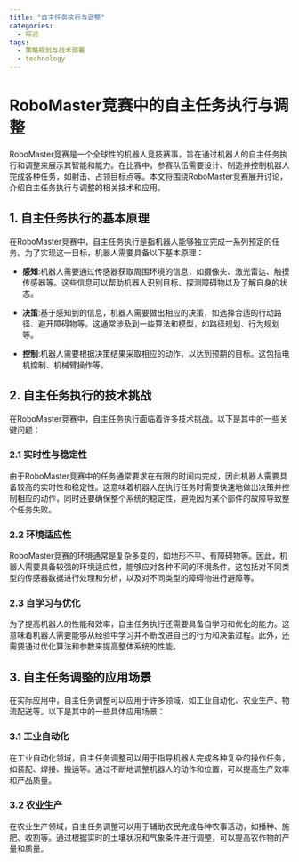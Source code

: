 ```yaml
---  
title: "自主任务执行与调整"  
categories:  
  - 综述  
tags: 
  - 策略规划与战术部署 
  - technology  
---  
```


# RoboMaster竞赛中的自主任务执行与调整

RoboMaster竞赛是一个全球性的机器人竞技赛事，旨在通过机器人的自主任务执行和调整来展示其智能和能力。在比赛中，参赛队伍需要设计、制造并控制机器人完成各种任务，如射击、占领目标点等。本文将围绕RoboMaster竞赛展开讨论，介绍自主任务执行与调整的相关技术和应用。

## 1. 自主任务执行的基本原理

在RoboMaster竞赛中，自主任务执行是指机器人能够独立完成一系列预定的任务。为了实现这一目标，机器人需要具备以下基本原理：

- **感知**:机器人需要通过传感器获取周围环境的信息，如摄像头、激光雷达、触摸传感器等。这些信息可以帮助机器人识别目标、探测障碍物以及了解自身的状态。

- **决策**:基于感知到的信息，机器人需要做出相应的决策，如选择合适的行动路径、避开障碍物等。这通常涉及到一些算法和模型，如路径规划、行为规划等。

- **控制**:机器人需要根据决策结果采取相应的动作，以达到预期的目标。这包括电机控制、机械臂操作等。

## 2. 自主任务执行的技术挑战

在RoboMaster竞赛中，自主任务执行面临着许多技术挑战。以下是其中的一些关键问题：

### 2.1 实时性与稳定性

由于RoboMaster竞赛中的任务通常要求在有限的时间内完成，因此机器人需要具备较高的实时性和稳定性。这意味着机器人在执行任务时需要快速地做出决策并控制相应的动作，同时还要确保整个系统的稳定性，避免因为某个部件的故障导致整个任务失败。

### 2.2 环境适应性

RoboMaster竞赛的环境通常是复杂多变的，如地形不平、有障碍物等。因此，机器人需要具备较强的环境适应性，能够应对各种不同的环境条件。这包括对不同类型的传感器数据进行处理和分析，以及对不同类型的障碍物进行避障等。

### 2.3 自学习与优化

为了提高机器人的性能和效率，自主任务执行还需要具备自学习和优化的能力。这意味着机器人需要能够从经验中学习并不断改进自己的行为和决策过程。此外，还需要通过优化算法和参数来提高整体系统的性能。

## 3. 自主任务调整的应用场景

在实际应用中，自主任务调整可以应用于许多领域，如工业自动化、农业生产、物流配送等。以下是其中的一些具体应用场景：

### 3.1 工业自动化

在工业自动化领域，自主任务调整可以用于指导机器人完成各种复杂的操作任务，如装配、焊接、搬运等。通过不断地调整机器人的动作和位置，可以提高生产效率和产品质量。

### 3.2 农业生产

在农业生产领域，自主任务调整可以用于辅助农民完成各种农事活动，如播种、施肥、收割等。通过根据实时的土壤状况和气象条件进行调整，可以提高农作物的产量和质量。 
